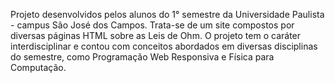 Projeto desenvolvidos pelos alunos do 1° semestre da Universidade Paulista - campus São José dos Campos. Trata-se de um site compostos por diversas páginas HTML sobre as Leis de Ohm. O projeto tem o caráter interdisciplinar e contou com conceitos abordados em diversas disciplinas do semestre, como Programação Web Responsiva e Física para Computação.
